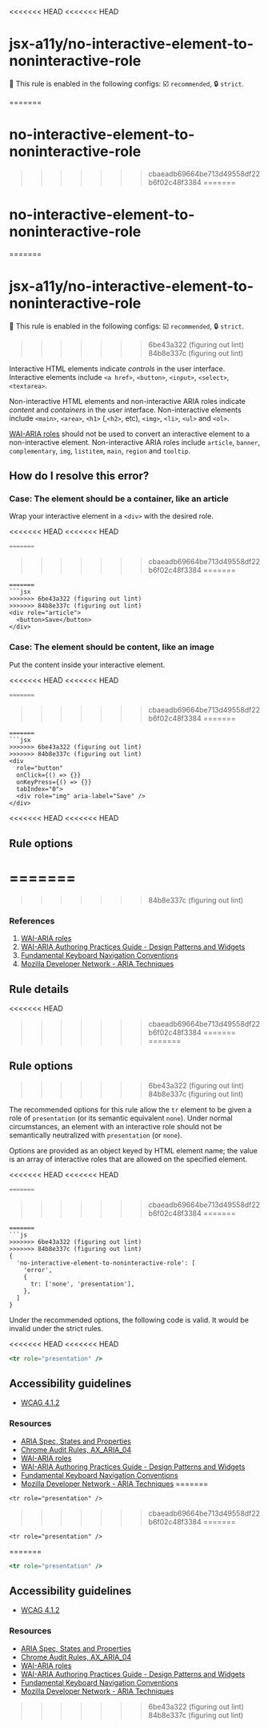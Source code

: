 <<<<<<< HEAD
<<<<<<< HEAD
# jsx-a11y/no-interactive-element-to-noninteractive-role

💼 This rule is enabled in the following configs: ☑️ `recommended`, 🔒 `strict`.

<!-- end auto-generated rule header -->
=======
# no-interactive-element-to-noninteractive-role
>>>>>>> cbaeadb69664be713d49558df22b6f02c48f3384
=======
# no-interactive-element-to-noninteractive-role
=======
# jsx-a11y/no-interactive-element-to-noninteractive-role

💼 This rule is enabled in the following configs: ☑️ `recommended`, 🔒 `strict`.

<!-- end auto-generated rule header -->
>>>>>>> 6be43a322 (figuring out lint)
>>>>>>> 84b8e337c (figuring out lint)

Interactive HTML elements indicate _controls_ in the user interface. Interactive elements include `<a href>`, `<button>`, `<input>`, `<select>`, `<textarea>`.

Non-interactive HTML elements and non-interactive ARIA roles indicate _content_ and _containers_ in the user interface. Non-interactive elements include `<main>`, `<area>`, `<h1>` (,`<h2>`, etc), `<img>`, `<li>`, `<ul>` and `<ol>`.

[WAI-ARIA roles](https://www.w3.org/TR/wai-aria-1.1/#usage_intro) should not be used to convert an interactive element to a non-interactive element. Non-interactive ARIA roles include `article`, `banner`, `complementary`, `img`, `listitem`, `main`, `region` and `tooltip`.

## How do I resolve this error?

### Case: The element should be a container, like an article

Wrap your interactive element in a `<div>` with the desired role.

<<<<<<< HEAD
<<<<<<< HEAD
```jsx
=======
```
>>>>>>> cbaeadb69664be713d49558df22b6f02c48f3384
=======
```
=======
```jsx
>>>>>>> 6be43a322 (figuring out lint)
>>>>>>> 84b8e337c (figuring out lint)
<div role="article">
  <button>Save</button>
</div>
```

### Case: The element should be content, like an image

Put the content inside your interactive element.

<<<<<<< HEAD
<<<<<<< HEAD
```jsx
=======
```
>>>>>>> cbaeadb69664be713d49558df22b6f02c48f3384
=======
```
=======
```jsx
>>>>>>> 6be43a322 (figuring out lint)
>>>>>>> 84b8e337c (figuring out lint)
<div
  role="button"
  onClick={() => {}}
  onKeyPress={() => {}}
  tabIndex="0">
  <div role="img" aria-label="Save" />
</div>
```

<<<<<<< HEAD
<<<<<<< HEAD
## Rule options
=======
=======
>>>>>>> 84b8e337c (figuring out lint)
### References

  1. [WAI-ARIA roles](https://www.w3.org/TR/wai-aria-1.1/#usage_intro)
  1. [WAI-ARIA Authoring Practices Guide - Design Patterns and Widgets](https://www.w3.org/TR/wai-aria-practices-1.1/#aria_ex)
  1. [Fundamental Keyboard Navigation Conventions](https://www.w3.org/TR/wai-aria-practices-1.1/#kbd_generalnav)
  1. [Mozilla Developer Network - ARIA Techniques](https://developer.mozilla.org/en-US/docs/Web/Accessibility/ARIA/ARIA_Techniques/Using_the_button_role#Keyboard_and_focus)

## Rule details
<<<<<<< HEAD
>>>>>>> cbaeadb69664be713d49558df22b6f02c48f3384
=======
=======
## Rule options
>>>>>>> 6be43a322 (figuring out lint)
>>>>>>> 84b8e337c (figuring out lint)

The recommended options for this rule allow the `tr` element to be given a role of `presentation` (or its semantic equivalent `none`). Under normal circumstances, an element with an interactive role should not be semantically neutralized with `presentation` (or `none`).

Options are provided as an object keyed by HTML element name; the value is an array of interactive roles that are allowed on the specified element.

<<<<<<< HEAD
<<<<<<< HEAD
```js
=======
```
>>>>>>> cbaeadb69664be713d49558df22b6f02c48f3384
=======
```
=======
```js
>>>>>>> 6be43a322 (figuring out lint)
>>>>>>> 84b8e337c (figuring out lint)
{
  'no-interactive-element-to-noninteractive-role': [
    'error',
    {
      tr: ['none', 'presentation'],
    },
  ]
}
```

Under the recommended options, the following code is valid. It would be invalid under the strict rules.

<<<<<<< HEAD
<<<<<<< HEAD
```jsx
<tr role="presentation" />
```

## Accessibility guidelines

- [WCAG 4.1.2](https://www.w3.org/WAI/WCAG21/Understanding/name-role-value)

### Resources

- [ARIA Spec, States and Properties](https://www.w3.org/TR/wai-aria/#states_and_properties)
- [Chrome Audit Rules, AX_ARIA_04](https://github.com/GoogleChrome/accessibility-developer-tools/wiki/Audit-Rules#ax_aria_04)
- [WAI-ARIA roles](https://www.w3.org/TR/wai-aria-1.1/#usage_intro)
- [WAI-ARIA Authoring Practices Guide - Design Patterns and Widgets](https://www.w3.org/TR/wai-aria-practices-1.1/#aria_ex)
- [Fundamental Keyboard Navigation Conventions](https://www.w3.org/TR/wai-aria-practices-1.1/#kbd_generalnav)
- [Mozilla Developer Network - ARIA Techniques](https://developer.mozilla.org/en-US/docs/Web/Accessibility/ARIA/ARIA_Techniques/Using_the_button_role#Keyboard_and_focus)
=======
```
<tr role="presentation" />
```
>>>>>>> cbaeadb69664be713d49558df22b6f02c48f3384
=======
```
<tr role="presentation" />
```
=======
```jsx
<tr role="presentation" />
```

## Accessibility guidelines

- [WCAG 4.1.2](https://www.w3.org/WAI/WCAG21/Understanding/name-role-value)

### Resources

- [ARIA Spec, States and Properties](https://www.w3.org/TR/wai-aria/#states_and_properties)
- [Chrome Audit Rules, AX_ARIA_04](https://github.com/GoogleChrome/accessibility-developer-tools/wiki/Audit-Rules#ax_aria_04)
- [WAI-ARIA roles](https://www.w3.org/TR/wai-aria-1.1/#usage_intro)
- [WAI-ARIA Authoring Practices Guide - Design Patterns and Widgets](https://www.w3.org/TR/wai-aria-practices-1.1/#aria_ex)
- [Fundamental Keyboard Navigation Conventions](https://www.w3.org/TR/wai-aria-practices-1.1/#kbd_generalnav)
- [Mozilla Developer Network - ARIA Techniques](https://developer.mozilla.org/en-US/docs/Web/Accessibility/ARIA/ARIA_Techniques/Using_the_button_role#Keyboard_and_focus)
>>>>>>> 6be43a322 (figuring out lint)
>>>>>>> 84b8e337c (figuring out lint)
